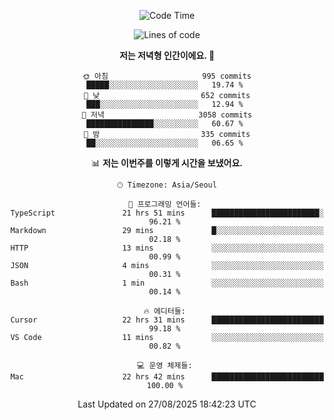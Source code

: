 <div align='center'>
 
<!--START_SECTION:waka-->
![Code Time](http://img.shields.io/badge/Code%20Time-4%2C572%20hrs%209%20mins-blue)

![Lines of code](https://img.shields.io/badge/%EC%A0%80%EB%8A%94%20%EC%97%AC%ED%83%9C%EA%B9%8C%EC%A7%80%20-2.0%20million%20%EC%A4%84%EC%9D%98%20%EC%BD%94%EB%93%9C%EB%A5%BC%20%EC%9E%91%EC%84%B1%ED%96%88%EC%96%B4%EC%9A%94.-blue)

**저는 저녁형 인간이에요. 🦉** 

```text
🌞 아침                     995 commits         █████░░░░░░░░░░░░░░░░░░░░   19.74 % 
🌆 낮　                     652 commits         ███░░░░░░░░░░░░░░░░░░░░░░   12.94 % 
🌃 저녁                     3058 commits        ███████████████░░░░░░░░░░   60.67 % 
🌙 밤　                     335 commits         ██░░░░░░░░░░░░░░░░░░░░░░░   06.65 % 
```


📊 **저는 이번주를 이렇게 시간을 보냈어요.** 

```text
🕑︎ Timezone: Asia/Seoul

💬 프로그래밍 언어들: 
TypeScript               21 hrs 51 mins      ████████████████████████░   96.21 % 
Markdown                 29 mins             █░░░░░░░░░░░░░░░░░░░░░░░░   02.18 % 
HTTP                     13 mins             ░░░░░░░░░░░░░░░░░░░░░░░░░   00.99 % 
JSON                     4 mins              ░░░░░░░░░░░░░░░░░░░░░░░░░   00.31 % 
Bash                     1 min               ░░░░░░░░░░░░░░░░░░░░░░░░░   00.14 % 

🔥 에디터들: 
Cursor                   22 hrs 31 mins      █████████████████████████   99.18 % 
VS Code                  11 mins             ░░░░░░░░░░░░░░░░░░░░░░░░░   00.82 % 

💻 운영 체제들: 
Mac                      22 hrs 42 mins      █████████████████████████   100.00 % 
```


 Last Updated on 27/08/2025 18:42:23 UTC
<!--END_SECTION:waka-->
 </div>
<!---
Emewjin/Emewjin is a ✨ special ✨ repository because its `README.md` (this file) appears on your GitHub profile.
You can click the Preview link to take a look at your changes.
--->
